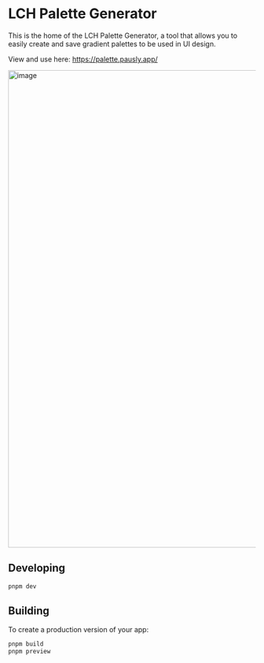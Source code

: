 # LCH Palette Generator

This is the home of the LCH Palette Generator, a tool that allows you to easily
create and save gradient palettes to be used in UI design.

View and use here:
https://palette.pausly.app/

<a href="https://palette.pausly.app/"><img width="970" alt="image" src="https://github.com/pauslyapp/lch-palette/assets/133277/c4787744-4387-465c-b1df-726c59d04e77"></a>

## Developing

```bash
pnpm dev
```

## Building

To create a production version of your app:

```bash
pnpm build
pnpm preview
```
